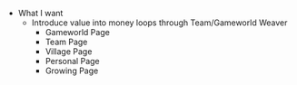 - What I want
	- Introduce value into money loops through Team/Gameworld Weaver
		- Gameworld Page
		- Team Page
		- Village Page
		- Personal Page
		- Growing Page